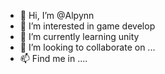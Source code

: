 - 👋 Hi, I’m @Alpynn
- 👀 I’m interested in game develop
- 🌱 I’m currently learning unity
- 💞️ I’m looking to collaborate on ...
- 📫 Find me in ....

<!---
Alpynn/Alpynn is a ✨ special ✨ repository because its `README.md` (this file) appears on your GitHub profile.
You can click the Preview link to take a look at your changes.
--->

